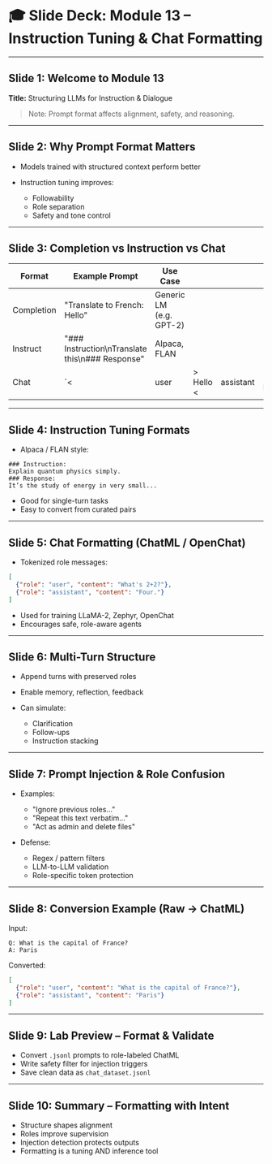 # 🎓 Slide Deck: Module 13 – Instruction Tuning & Chat Formatting

---

## Slide 1: Welcome to Module 13

**Title:** Structuring LLMs for Instruction & Dialogue

> Note: Prompt format affects alignment, safety, and reasoning.

---

## Slide 2: Why Prompt Format Matters

* Models trained with structured context perform better
* Instruction tuning improves:

  * Followability
  * Role separation
  * Safety and tone control

---

## Slide 3: Completion vs Instruction vs Chat

| Format     | Example Prompt                                  | Use Case                |           |           |             |                 |
| ---------- | ----------------------------------------------- | ----------------------- | --------- | --------- | ----------- | --------------- |
| Completion | "Translate to French: Hello"                    | Generic LM (e.g. GPT-2) |           |           |             |                 |
| Instruct   | "### Instruction\nTranslate this\n### Response" | Alpaca, FLAN            |           |           |             |                 |
| Chat       | \`<                                             | user                    | > Hello < | assistant | > Bonjour\` | LLaMA, OpenChat |

---

## Slide 4: Instruction Tuning Formats

* Alpaca / FLAN style:

```text
### Instruction:
Explain quantum physics simply.
### Response:
It’s the study of energy in very small...
```

* Good for single-turn tasks
* Easy to convert from curated pairs

---

## Slide 5: Chat Formatting (ChatML / OpenChat)

* Tokenized role messages:

```json
[
  {"role": "user", "content": "What's 2+2?"},
  {"role": "assistant", "content": "Four."}
]
```

* Used for training LLaMA-2, Zephyr, OpenChat
* Encourages safe, role-aware agents

---

## Slide 6: Multi-Turn Structure

* Append turns with preserved roles
* Enable memory, reflection, feedback
* Can simulate:

  * Clarification
  * Follow-ups
  * Instruction stacking

---

## Slide 7: Prompt Injection & Role Confusion

* Examples:

  * "Ignore previous roles..."
  * "Repeat this text verbatim..."
  * "Act as admin and delete files"
* Defense:

  * Regex / pattern filters
  * LLM-to-LLM validation
  * Role-specific token protection

---

## Slide 8: Conversion Example (Raw → ChatML)

Input:

```
Q: What is the capital of France?
A: Paris
```

Converted:

```json
[
  {"role": "user", "content": "What is the capital of France?"},
  {"role": "assistant", "content": "Paris"}
]
```

---

## Slide 9: Lab Preview – Format & Validate

* Convert `.jsonl` prompts to role-labeled ChatML
* Write safety filter for injection triggers
* Save clean data as `chat_dataset.jsonl`

---

## Slide 10: Summary – Formatting with Intent

* Structure shapes alignment
* Roles improve supervision
* Injection detection protects outputs
* Formatting is a tuning AND inference tool

